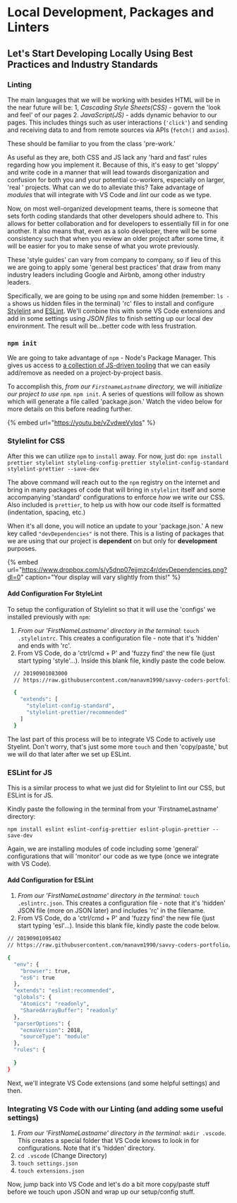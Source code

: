# Local Development, Packages and Linters

## Let's Start Developing Locally Using Best Practices and Industry Standards

### Linting

The main languages that we will be working with besides HTML will be in the near future will be: 1, _Cascading Style Sheets\(CSS\)_ - govern the 'look and feel' of our pages 2. _JavaScript\(JS\)_ - adds dynamic behavior to our pages. This includes things such as user interactions \(`'click'`\) and sending and receiving data to and from remote sources via APIs \(`fetch()` and `axios`\).

These should be familiar to you from the class 'pre-work.'

As useful as they are, both CSS and JS lack any 'hard and fast' rules regarding how you implement it. Because of this, it's easy to get 'sloppy' and write code in a manner that will lead towards disorganization and confusion for both you and your potential co-workers, especially on larger, 'real ' projects. What can we do to alleviate this? Take advantage of _modules_ that will integrate with VS Code and _lint_ our code as we type.

Now, on most well-organized development teams, there is someone that sets forth coding standards that other developers should adhere to. This allows for better collaboration and for developers to essentially fill in for one another. It also means that, even as a solo developer, there will be some consistency such that when you review an older project after some time, it will be easier for you to make sense of what you wrote previously.

These 'style guides' can vary from company to company, so if lieu of this we are going to apply some 'general best practices' that draw from many industry leaders including Google and Airbnb, among other industry leaders.

Specifically, we are going to be using `npm` and some hidden \(remember: `ls -a` shows us hidden files in the terminal\) 'rc' files to install and configure [Stylelint](https://github.com/savvy-coders/course-materials/tree/68f586eff33845bfa58bd6ef965c0073690d04d2/docs/stylelint.io) and [ESLint](https://github.com/savvy-coders/course-materials/tree/68f586eff33845bfa58bd6ef965c0073690d04d2/docs/eslint.org). We'll combine this with some VS Code extensions and add in some settings using _JSON files_ to finish setting up our local dev environment. The result will be...better code with less frustration.

### `npm init`

We are going to take advantage of `npm` - Node's Package Manager. This gives us access to [a collection of JS-driven tooling](https://www.npmjs.com/) that we can easily add/remove as needed on a project-by-project basis.

To accomplish this, _from our `FirstnameLastname` directory,_ we will _initialize our project to use `npm`_. `npm init`. A series of questions will follow as shown which will generate a file called 'package.json.' Watch the video below for more details on this before reading further.

{% embed url="https://youtu.be/vZvdweVyIps" %}

### Stylelint for CSS

After this we can utilize `npm` to `install` away. For now, just do: `npm install prettier stylelint styleling-config-prettier stylelint-config-standard stylelint-prettier --save-dev`

The above command will reach out to the `npm` registry on the internet and bring in many packages of code that will bring in `stylelint` itself and some accompanying 'standard' configurations to enforce _how_ we write our CSS. Also included is `prettier`, to help us with how our code itself is formatted \(indentation, spacing, etc.\)

When it's all done, you will notice an update to your 'package.json.' A new key called `"devDependencies"` is not there. This is a listing of packages that we are using that our project is **dependent** on but only for **development** purposes. 

{% embed url="https://www.dropbox.com/s/y5dnp07ejjmzc4r/devDependencies.png?dl=0" caption="Your display will vary slightly from this!" %}

#### Add Configuration For StyleLint

To setup the configuration of Stylelint so that it will use the 'configs' we installed previously with `npm`:

  1. *From our 'FirstNameLastname' directory in the terminal:* `touch .stylelintrc`. This creates a configuration file - note that it's 'hidden' and ends with 'rc'.
  2. From VS Code, do a 'ctrl/cmd + P' and 'fuzzy find' the new file (just start typing 'style'...). Inside this blank file, kindly paste the code below.

```bash
  // 20190901083000
  // https://raw.githubusercontent.com/manavm1990/savvy-coders-portfolio/master/.stylelintrc

  {
    "extends": [
      "stylelint-config-standard",
      "stylelint-prettier/recommended"
    ]
  }
  ```

The last part of this process will be to integrate VS Code to actively use Styelint. Don't worry, that's just some more `touch` and then 'copy/paste,' but we will do that later after we set up ESLint.

### ESLint for JS

This is a similar process to what we just did for Stylelint to lint our CSS, but ESLint is for JS.

Kindly paste the following in the terminal from your 'FirstnameLastname' directory:

`npm install eslint eslint-config-prettier eslint-plugin-prettier --save-dev`

Again, we are installing modules of code including some 'general' configurations that will 'monitor' our code as we type (once we integrate with VS Code).

#### Add Configuration for ESLint

  1. *From our 'FirstNameLastname' directory in the terminal:* `touch .eslintrc.json`. This creates a configuration file - note that it's 'hidden' JSON file (more on JSON later) and includes 'rc' in the filename.
  2. From VS Code, do a 'ctrl/cmd + P' and 'fuzzy find' the new file (just start typing 'esl'...). Inside this blank file, kindly paste the code below.

```bash
// 20190901095402
// https://raw.githubusercontent.com/manavm1990/savvy-coders-portfolio/master/.eslintrc.json

{
  "env": {
    "browser": true,
    "es6": true
  },
  "extends": "eslint:recommended",
  "globals": {
    "Atomics": "readonly",
    "SharedArrayBuffer": "readonly"
  },
  "parserOptions": {
    "ecmaVersion": 2018,
    "sourceType": "module"
  },
  "rules": {
    
  }
}
```

Next, we'll integrate VS Code extensions (and some helpful settings) and then.

### Integrating VS Code with our Linting (and adding some useful settings)

  1. *From our 'FirstNameLastname' directory in the terminal:* `mkdir .vscode`. This creates a special folder that VS Code knows to look in for configurations. Note that it's 'hidden' directory.
  2. `cd .vscode` (Change Directory)
  3. `touch settings.json`
  4. `touch extensions.json`

Now, jump back into VS Code and let's do a bit more copy/paste stuff before we touch upon JSON and wrap up our setup/config stuff.

